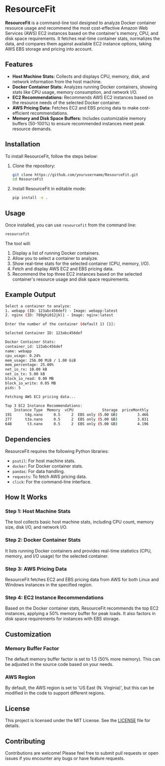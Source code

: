 
# ResourceFit

**ResourceFit** is a command-line tool designed to analyze Docker container resource usage and recommend the most cost-effective Amazon Web Services (AWS) EC2 instances based on the container's memory, CPU, and disk space requirements. It fetches real-time container stats, normalizes the data, and compares them against available EC2 instance options, taking AWS EBS storage and pricing into account.

## Features

- **Host Machine Stats:** Collects and displays CPU, memory, disk, and network information from the host machine.
- **Docker Container Stats:** Analyzes running Docker containers, showing stats like CPU usage, memory consumption, and network I/O.
- **EC2 Recommendations:** Recommends AWS EC2 instances based on the resource needs of the selected Docker container.
- **AWS Pricing Data:** Fetches EC2 and EBS pricing data to make cost-efficient recommendations.
- **Memory and Disk Space Buffers:** Includes customizable memory buffers (50-100%) to ensure recommended instances meet peak resource demands.

## Installation

To install ResourceFit, follow the steps below:

1. Clone the repository:

    ```bash
    git clone https://github.com/yourusername/ResourceFit.git
    cd ResourceFit
    ```

2. Install ResourceFit in editable mode:

    ```bash
    pip install -e .
    ```

## Usage

Once installed, you can use `resourcefit` from the command line:

```bash
resourcefit
```

The tool will:

1. Display a list of running Docker containers.
2. Allow you to select a container to analyze.
3. Show real-time stats for the selected container (CPU, memory, I/O).
4. Fetch and display AWS EC2 and EBS pricing data.
5. Recommend the top three EC2 instances based on the selected container's resource usage and disk space requirements.

## Example Output

```bash
Select a container to analyze:
1. webapp (ID: 123abc456def) - Image: webapp:latest
2. nginx (ID: 789ghi012jkl) - Image: nginx:latest

Enter the number of the container (default 1) [1]:

Selected Container ID: 123abc456def

Docker Container Stats:
container_id: 123abc456def
name: webapp
cpu_usage: 0.24%
mem_usage: 256.00 MiB / 1.00 GiB
mem_percentage: 25.00%
net_io_rx: 10.00 kB
net_io_tx: 5.00 kB
block_io_read: 0.00 MB
block_io_write: 0.05 MB
pids: 5

Fetching AWS EC2 pricing data...

Top 3 EC2 Instance Recommendations:
    Instance Type  Memory  vCPU             Storage  priceMonthly
191      t4g.nano     0.5     2  EBS only (5.00 GB)         3.466
277      t3a.nano     0.5     2  EBS only (5.00 GB)         3.831
648       t3.nano     0.5     2  EBS only (5.00 GB)         4.196
```

## Dependencies

ResourceFit requires the following Python libraries:

- `psutil`: For host machine stats.
- `docker`: For Docker container stats.
- `pandas`: For data handling.
- `requests`: To fetch AWS pricing data.
- `click`: For the command-line interface.

## How It Works

### Step 1: Host Machine Stats
The tool collects basic host machine stats, including CPU count, memory size, disk I/O, and network I/O.

### Step 2: Docker Container Stats
It lists running Docker containers and provides real-time statistics (CPU, memory, and I/O usage) for the selected container.

### Step 3: AWS Pricing Data
ResourceFit fetches EC2 and EBS pricing data from AWS for both Linux and Windows instances in the specified region.

### Step 4: EC2 Instance Recommendations
Based on the Docker container stats, ResourceFit recommends the top EC2 instances, applying a 50% memory buffer for peak loads. It also factors in disk space requirements for instances with EBS storage.

## Customization

### Memory Buffer Factor
The default memory buffer factor is set to 1.5 (50% more memory). This can be adjusted in the source code based on your needs.

### AWS Region
By default, the AWS region is set to 'US East (N. Virginia)', but this can be modified in the code to support different regions.

## License

This project is licensed under the MIT License. See the [LICENSE](LICENSE) file for details.

## Contributing

Contributions are welcome! Please feel free to submit pull requests or open issues if you encounter any bugs or have feature requests.
